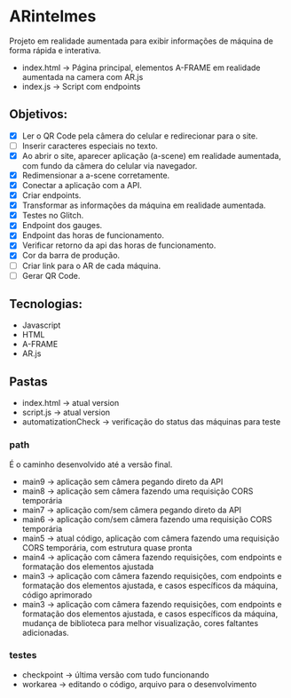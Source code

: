 # ARintelmes

Projeto em realidade aumentada para exibir informações de máquina de forma rápida e interativa.

- index.html → Página principal, elementos A-FRAME em realidade aumentada na camera com AR.js
- index.js → Script com endpoints

## Objetivos:
- [x] Ler o QR Code pela câmera do celular e redirecionar para o site.
- [ ] Inserir caracteres especiais no texto.
- [x] Ao abrir o site, aparecer aplicação (a-scene) em realidade aumentada, com fundo da câmera do celular via navegador.
- [x] Redimensionar a a-scene corretamente.
- [x] Conectar a aplicação com a API.
- [x] Criar endpoints.
- [x] Transformar as informações da máquina em realidade aumentada.
- [x] Testes no Glitch.
- [x] Endpoint dos gauges.
- [x] Endpoint das horas de funcionamento.
- [x] Verificar retorno da api das horas de funcionamento.
- [x] Cor da barra de produção.
- [ ] Criar link para o AR de cada máquina.
- [ ] Gerar QR Code.

## Tecnologias:
- Javascript
- HTML
- A-FRAME
- AR.js

## Pastas

- index.html → atual version
- script.js → atual version
- automatizationCheck → verificação do status das máquinas para teste

### path
É o caminho desenvolvido até a versão final.
- main9 → aplicação sem câmera pegando direto da API
- main8 → aplicação sem câmera fazendo uma requisição CORS temporária
- main7 → aplicação com/sem câmera pegando direto da API
- main6 → aplicação com/sem câmera fazendo uma requisição CORS temporária
- main5 → atual código, aplicação com câmera fazendo uma requisição CORS temporária, com estrutura quase pronta
- main4 → aplicação com câmera fazendo requisições, com endpoints e formatação dos elementos ajustada
- main3 → aplicação com câmera fazendo requisições, com endpoints e formatação dos elementos ajustada, e casos específicos da máquina, código aprimorado
- main3 → aplicação com câmera fazendo requisições, com endpoints e formatação dos elementos ajustada, e casos específicos da máquina, mudança de biblioteca para melhor visualização, cores faltantes adicionadas.

### testes
- checkpoint → última versão com tudo funcionando
- workarea → editando o código, arquivo para o desenvolvimento
